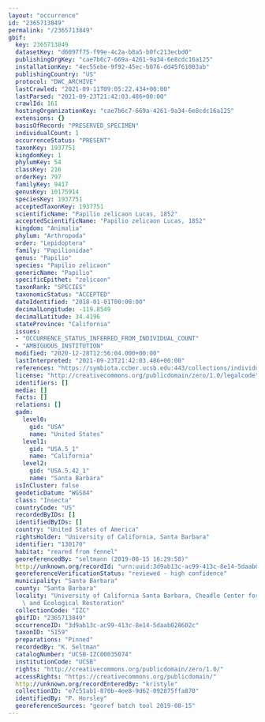 ```yaml
---
layout: "occurrence"
id: "2365713849"
permalink: "/2365713849"
gbif:
  key: 2365713849
  datasetKey: "d6097f75-f99e-4c2a-b8a5-b0fc213ecbd0"
  publishingOrgKey: "cae7b6c7-669a-4261-9a34-6e8cdc16a125"
  installationKey: "4ec55ebe-9f92-45ec-b076-dd45f61003ab"
  publishingCountry: "US"
  protocol: "DWC_ARCHIVE"
  lastCrawled: "2021-09-11T09:05:22.434+00:00"
  lastParsed: "2021-09-23T21:42:03.486+00:00"
  crawlId: 161
  hostingOrganizationKey: "cae7b6c7-669a-4261-9a34-6e8cdc16a125"
  extensions: {}
  basisOfRecord: "PRESERVED_SPECIMEN"
  individualCount: 1
  occurrenceStatus: "PRESENT"
  taxonKey: 1937751
  kingdomKey: 1
  phylumKey: 54
  classKey: 216
  orderKey: 797
  familyKey: 9417
  genusKey: 10175914
  speciesKey: 1937751
  acceptedTaxonKey: 1937751
  scientificName: "Papilio zelicaon Lucas, 1852"
  acceptedScientificName: "Papilio zelicaon Lucas, 1852"
  kingdom: "Animalia"
  phylum: "Arthropoda"
  order: "Lepidoptera"
  family: "Papilionidae"
  genus: "Papilio"
  species: "Papilio zelicaon"
  genericName: "Papilio"
  specificEpithet: "zelicaon"
  taxonRank: "SPECIES"
  taxonomicStatus: "ACCEPTED"
  dateIdentified: "2018-01-01T00:00:00"
  decimalLongitude: -119.8549
  decimalLatitude: 34.4196
  stateProvince: "California"
  issues:
  - "OCCURRENCE_STATUS_INFERRED_FROM_INDIVIDUAL_COUNT"
  - "AMBIGUOUS_INSTITUTION"
  modified: "2020-12-28T12:56:04.000+00:00"
  lastInterpreted: "2021-09-23T21:42:03.486+00:00"
  references: "https://symbiota.ccber.ucsb.edu:443/collections/individual/index.php?occid=130170"
  license: "http://creativecommons.org/publicdomain/zero/1.0/legalcode"
  identifiers: []
  media: []
  facts: []
  relations: []
  gadm:
    level0:
      gid: "USA"
      name: "United States"
    level1:
      gid: "USA.5_1"
      name: "California"
    level2:
      gid: "USA.5.42_1"
      name: "Santa Barbara"
  isInCluster: false
  geodeticDatum: "WGS84"
  class: "Insecta"
  countryCode: "US"
  recordedByIDs: []
  identifiedByIDs: []
  country: "United States of America"
  rightsHolder: "University of California, Santa Barbara"
  identifier: "130170"
  habitat: "reared from fennel"
  georeferencedBy: "seltmann (2019-08-15 16:29:58)"
  http://unknown.org/recordId: "urn:uuid:3d9ab13c-ac99-413c-8e14-5daab028602c"
  georeferenceVerificationStatus: "reviewed - high confidence"
  municipality: "Santa Barbara"
  county: "Santa Barbara"
  locality: "University of California Santa Barbara, Cheadle Center for Biodiversity\
    \ and Ecological Restoration"
  collectionCode: "IZC"
  gbifID: "2365713849"
  occurrenceID: "3d9ab13c-ac99-413c-8e14-5daab028602c"
  taxonID: "5159"
  preparations: "Pinned"
  recordedBy: "K. Seltman"
  catalogNumber: "UCSB-IZC00035074"
  institutionCode: "UCSB"
  rights: "http://creativecommons.org/publicdomain/zero/1.0/"
  accessRights: "https://creativecommons.org/publicdomain/"
  http://unknown.org/recordEnteredBy: "kristyle"
  collectionID: "e7c51ab1-870b-4ee8-9d62-092875ffa870"
  identifiedBy: "P. Horsley"
  georeferenceSources: "georef batch tool 2019-08-15"
---
```

